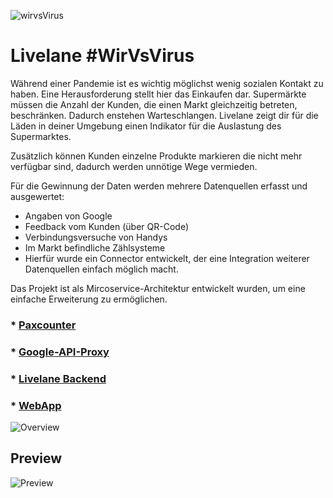 ![wirvsVirus](https://github.com/wvvSupermarkt/wvvSupermarkt/blob/master/wvv.png)

# Livelane #WirVsVirus
Während einer Pandemie ist es wichtig möglichst wenig sozialen Kontakt zu haben. Eine Herausforderung stellt hier das Einkaufen dar. Supermärkte müssen die Anzahl der Kunden, die einen Markt gleichzeitig betreten, beschränken. Dadurch enstehen Warteschlangen. Livelane zeigt dir für die Läden in deiner Umgebung einen Indikator für die Auslastung des Supermarktes.

Zusätzlich können Kunden einzelne Produkte markieren die nicht mehr verfügbar sind, dadurch werden unnötige Wege vermieden.

Für die Gewinnung der Daten werden mehrere Datenquellen erfasst und ausgewertet:

* Angaben von Google
* Feedback vom Kunden (über QR-Code)
* Verbindungsversuche von Handys
* Im Markt befindliche Zählsysteme
* Hierfür wurde ein Connector entwickelt, der eine Integration weiterer Datenquellen einfach möglich macht.

Das Projekt ist als Mircoservice-Architektur entwickelt wurden, um eine einfache Erweiterung zu ermöglichen.
### * [Paxcounter](https://github.com/Manu3756/WifiDeviceCounter/blob/master/README.md)
### * [Google-API-Proxy](https://github.com/wvvSupermarkt/wvvSupermarkt/tree/master/backend/google-api-proxy)
### * [Livelane Backend](https://github.com/wvvSupermarkt/wvvSupermarkt/tree/master/livelane/backend)
### * [WebApp](https://github.com/wvvSupermarkt/wvvSupermarkt/tree/master/livelane/frontend)




![Overview](https://github.com/wvvSupermarkt/wvvSupermarkt/blob/master/overview.PNG)


## Preview
![Preview](https://github.com/wvvSupermarkt/wvvSupermarkt/blob/master/Bildschirmfoto_2020-03-21_um_23.03.34.png)

